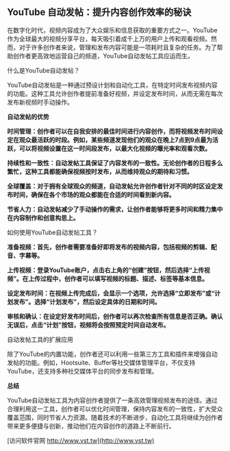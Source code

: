 ## **YouTube 自动发帖：提升内容创作效率的秘诀**

在数字化时代，视频内容成为了大众娱乐和信息获取的重要方式之一。YouTube作为全球最大的视频分享平台，每天吸引着成千上万的用户上传和观看视频。然而，对于许多创作者来说，管理和发布内容可能是一项耗时且复杂的任务。为了帮助创作者更高效地运营自己的频道，YouTube自动发帖工具应运而生。

什么是YouTube自动发帖？

YouTube自动发帖是一种通过预设计划和自动化工具，在特定时间发布视频内容的功能。这种工具允许创作者提前准备好视频，并设定发布时间，从而无需在每次发布新视频时手动操作。

**自动发帖的优势**

**时间管理：创作者可以在自我安排的最佳时间进行内容创作，而将视频发布时间设定在观众最活跃的时段。例如，某些频道发现他们的观众在晚上7点到9点最为活跃，可以将视频设置在这一时间段发布，以最大化视频的曝光率和观看次数。**

**持续性和一致性：自动发帖工具保证了内容发布的一致性。无论创作者的日程多么繁忙，这种工具都能确保视频按时发布，从而维持观众的期待和习惯。**

**全球覆盖：对于拥有全球观众的频道，自动发帖允许创作者针对不同的时区设定发布时间，确保在各个市场的观众都能在合适的时间看到新内容。**

**节省人力：自动发帖减少了手动操作的需求，让创作者能够将更多时间和精力集中在内容制作和创意构思上。**

如何使用YouTube自动发帖工具？

**准备视频：首先，创作者需要准备好即将发布的视频内容，包括视频的剪辑、配音、字幕等。**

**上传视频：登录YouTube账户，点击右上角的“创建”按钮，然后选择“上传视频”。在上传过程中，创作者可以填写视频的标题、描述、标签等基本信息。**

**设定发布时间：在视频上传完成后，会显示一个选项，允许选择“立即发布”或“计划发布”。选择“计划发布”，然后设定具体的日期和时间。**

**审核和确认：在设定好发布时间后，创作者可以再次检查所有信息是否正确。确认无误后，点击“计划”按钮，视频将会按照预定时间自动发布。**

自动发帖工具的扩展应用

除了YouTube的内置功能，创作者还可以利用一些第三方工具和插件来增强自动发帖的功能。例如，Hootsuite、Buffer等社交媒体管理平台，不仅支持YouTube，还支持多种社交媒体平台的同步发布和管理。

**总结**

YouTube自动发帖工具为内容创作者提供了一条高效管理视频发布的途径。通过合理利用这一工具，创作者可以优化时间管理，保持内容发布的一致性，扩大受众覆盖范围，同时节省人力资源。随着技术的不断进步，自动化工具将继续为创作者带来更多便捷与创新，推动他们在内容创作的道路上不断前行。


[访问软件官网 http://www.vst.tw](http://www.vst.tw)
